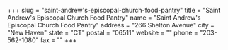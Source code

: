 +++
slug = "saint-andrew's-episcopal-church-food-pantry"
title = "Saint Andrew's Episcopal Church Food Pantry"
name = "Saint Andrew's Episcopal Church Food Pantry"
address = "266 Shelton Avenue"
city = "New Haven"
state = "CT"
postal = "06511"
website = ""
phone = "203-562-1080"
fax = ""
+++
